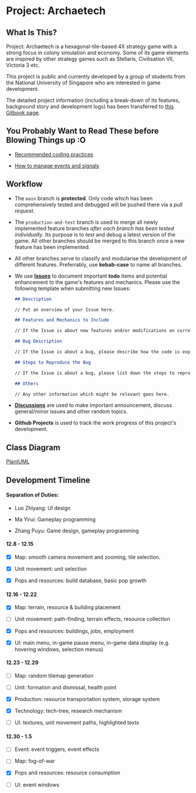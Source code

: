 # Project: Archaetech

## What Is This?

Project: Archaetech is a hexagonal-tile-based 4X strategy game with a strong focus in colony simulation and economy. Some of its game elements are inspired by other strategy games such as Stellaris, Civilisation VII, Victoria 3 etc.

This project is public and currently developed by a group of students from the National University of Singapore who are interested in game development.

The detailed project information (including a break-down of its features, background story and development logs) has been transferred to [this Gitbook page](https://puyu.gitbook.io/project-archaetech/).

## You Probably Want to Read These before Blowing Things up :O

- [Recommended coding practices](https://github.com/Z-Puyu/project-archaetech/discussions/25)
  
- [How to manage events and signals](https://github.com/Z-Puyu/project-archaetech/issues/16)

## Workflow

- The `main` branch is **protected**. Only code which has been comprehensively tested and debugged will be pushed there via a *pull request*.

- The `production-and-test` branch is used to merge all newly implemented feature branches *after each branch has been tested individually*. Its purpose is to test and debug a latest version of the game. All other branches should be merged to this branch once a new feature has been implemented.

- All other branches serve to classify and modularise the development of different features. Preferrably, use **kebab-case** to name all branches.

- We use [**Issues**](https://github.com/Z-Puyu/project-archaetech/issues) to document important **todo** items and potential enhancement to the game's features and mechanics. Please use the following template when submitting new Issues:
  ```markdown
  ## Description
  
  // Put an overview of your Issue here.
  
  ## Features and Mechanics to Include
  
  // If the Issue is about new features and/or modifications on current implementation, please specify the changes suggested.
  
  ## Bug Description

  // If the Issue is about a bug, please describe how the code is expected to behave and what actually happened.

  ## Steps to Reproduce the Bug

  // If the Issue is about a bug, please list down the steps to reproduce the bug.

  ## Others

  // Any other information which might be relevant goes here.
  ```

- [**Discussions**](https://github.com/Z-Puyu/project-archaetech/discussions) are used to make important announcement, discuss general/minor issues and other random topics.

- **Github Projects** is used to track the work progress of this project's development.
  
## Class Diagram

[PlantUML](//www.plantuml.com/plantuml/png/hLTBR-Cs4BxhLn0vsSNwiaSXCBRT00iKkqNGz74e5W8jJcokAP8bXycwHVvxIOgYQ4a6TAWFWJsFRsQ-UKZvO94QT9sex9bBJGtjYE0IyAA1Q2KkuSUIJXaygKhJzaoFGEwUa29loIUX3bIGfzPmZVQE_5iH_sa5jPPyeXryeTARco1FdwENDgrGxRacl_4EJDPO3S0Q0IyWQi8bPaNhZ6aOHQZ9ZyRGorzU-JLh9RmsdP9uscnhyiIFaeeh7QEN1Oq5R324RsBOpHXsMtX_nm4w2j-AwdvoN30kZ_CA3qdJ1DviJK2wRgRqyWVU8bUIcilz7z2YCk_vkmoxpnxqXN913mAQPLykyHrvz7q1zjI2XFqrRrRJLncoKOTlDVb5CNZ_a2qyDzOp_epNXF_jm7coFtFfGJzpY_UztmWTKND2c-7B463EDsLiDDVAbp3M77YQKCz00C8DZqc7GeFd_NbKUjuQhNJJAYSdzHwDUiLJO-A8FGj5PofjrD60jLEraz1feIx0Cc8E55mN4liLh7AcNLWDapJbuCoKryqVm1ueqdTzRlkIymrzVeOMWJNh_KTwhTDQN3RVrA4cFwj3R-IJQbwLEOEnawQTg6r0AdSyROPeDRcES03PdZfgped8BTdjoK4fCQFfTybnJf7pqZazIN5ZfzBH281VbzOgkFv_AnML4NCJ_WpwvTiKB9PdEw_072bHzLRrHFsfZ629eexgS5M57ouT1LmsyU0wNfEFIg9H8Zjwc-HsD9pTuEuZ215Qjw_6ya74aHgJ7Y2pTS9Dp1RyHt6-5ldQHJ62j-DoNAJb8VB1wC6YeIrEJd6AohpH21rTWhXVr0uaNfMQvvhBj3fXk3VRqUTw0RQvs3922YqzrxxHQ8QQBFy72fvYIrebVPFWEpe3FQlAuksj71CBpwi6LNyLHvgqKSn5twO3F2cMAN_CcYzHqTDFlUG5cfbRJQRsGwapnQrovxKPQBc6supd44cw7fbBxN3TCLGErzZcN4hb-eJoOsm-eM7so-cCWZoPd6Nab47Mhuz-TKMg_3wLxkpgENkh-dlomsuN3qJjlIHIBcqLVWRnNKVbvIxlUc6IVRDHNit2ACkyNJQO8fNo4d0sYIjyoZ9B-ndMw9F7yLRUjysyQ6q2cK9lkyOe0uRnA6t2xw2FYYd0z4rrjzkNVOaFB4keP65PbM4zNBRkF_i8lMnUl6hT5oqbTR0mZgCbwOMX6efSjWyvMzT1X4zt3UpuwbEL_rBifdN4nwijxdoFafiSldeGEyCPOGPPJPnc5C76ZD0aWFXUN7q0oLmd_WC0)

## Development Timeline

#### Separation of Duties:

- Luo Zhiyang: UI design

- Ma Yirui: Gameplay programming

- Zhang Puyu: Game design, gameplay programming

#### 12.8 - 12.15

- [x] Map: smooth camera movement and zooming, tile selection.

- [x] Unit movement: unit selection

- [x] Pops and resources: build database, basic pop growth

#### 12.16 - 12.22

- [x] Map: terrain, resource & building placement

- [ ] Unit movement: path-finding, terrain effects, resource collection

- [x] Pops and resources: buildings, jobs, employment

- [x] UI: main menu, in-game pause menu, in-game data display (e.g. hovering windows, selection menus)

#### 12.23 - 12.29

- [ ] Map: random tilemap generation

- [ ] Unit: formation and dismissal, health point

- [x] Production: resource transportation system, storage system

- [x] Technology: tech-tree, research mechanism

- [ ] UI: textures, unit movement paths, highlighted texts

#### 12.30 - 1.5

- [ ] Event: event triggers, event effects

- [ ] Map: fog-of-war

- [x] Pops and resources: resource consumption

- [ ] UI: event windows
